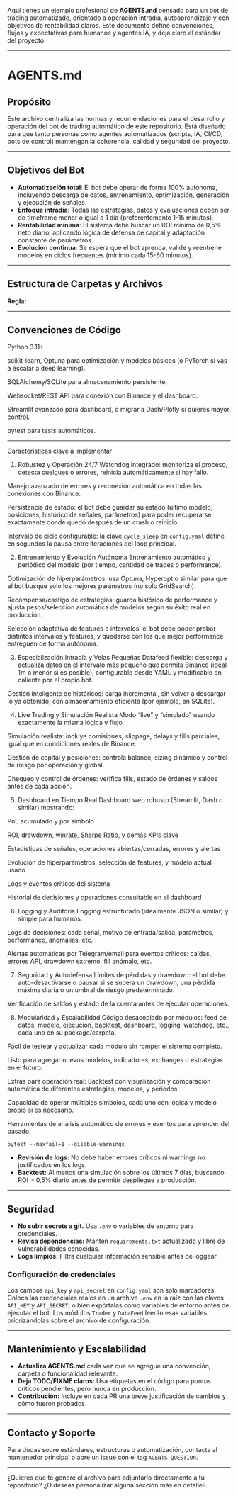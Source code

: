 Aquí tienes un ejemplo profesional de **AGENTS.md** pensado para un bot de trading automatizado, orientado a operación intradía, autoaprendizaje y con objetivos de rentabilidad claros. Este documento define convenciones, flujos y expectativas para humanos y agentes IA, y deja claro el estándar del proyecto.

---

# AGENTS.md

## Propósito

Este archivo centraliza las normas y recomendaciones para el desarrollo y operación del bot de trading automático de este repositorio. Está diseñado para que tanto personas como agentes automatizados (scripts, IA, CI/CD, bots de control) mantengan la coherencia, calidad y seguridad del proyecto.

---

## Objetivos del Bot

* **Automatización total**: El bot debe operar de forma 100% autónoma, incluyendo descarga de datos, entrenamiento, optimización, generación y ejecución de señales.
* **Enfoque intradía**: Todas las estrategias, datos y evaluaciones deben ser de timeframe menor o igual a 1 día (preferentemente 1-15 minutos).
* **Rentabilidad mínima**: El sistema debe buscar un ROI mínimo de 0,5% neto diario, aplicando lógica de defensa de capital y adaptación constante de parámetros.
* **Evolución continua**: Se espera que el bot aprenda, valide y reentrene modelos en ciclos frecuentes (mínimo cada 15-60 minutos).

---

## Estructura de Carpetas y Archivos



**Regla:**


---

## Convenciones de Código

Python 3.11+

scikit-learn, Optuna para optimización y modelos básicos (o PyTorch si vas a escalar a deep learning).

SQLAlchemy/SQLite para almacenamiento persistente.

Websocket/REST API para conexión con Binance y el dashboard.

Streamlit avanzado para dashboard, o migrar a Dash/Plotly si quieres mayor control.

pytest para tests automáticos.

---

Características clave a implementar
1. Robustez y Operación 24/7
Watchdog integrado: monitoriza el proceso, detecta cuelgues o errores, reinicia automáticamente si hay fallo.

Manejo avanzado de errores y reconexión automática en todas las conexiones con Binance.

Persistencia de estado: el bot debe guardar su estado (último modelo, posiciones, histórico de señales, parámetros) para poder recuperarse exactamente donde quedó después de un crash o reinicio.

Intervalo de ciclo configurable: la clave `cycle_sleep` en `config.yaml` define en segundos la pausa entre iteraciones del loop principal.

2. Entrenamiento y Evolución Autónoma
Entrenamiento automático y periódico del modelo (por tiempo, cantidad de trades o performance).

Optimización de hiperparámetros: usa Optuna, Hyperopt o similar para que el bot busque solo los mejores parámetros (no solo GridSearch).

Recompensa/castigo de estrategias: guarda histórico de performance y ajusta pesos/selección automática de modelos según su éxito real en producción.

Selección adaptativa de features e intervalos: el bot debe poder probar distintos intervalos y features, y quedarse con los que mejor performance entreguen de forma autónoma.

3. Especialización Intradía y Velas Pequeñas
Datafeed flexible: descarga y actualiza datos en el intervalo más pequeño que permita Binance (ideal 1m o menor si es posible), configurable desde YAML y modificable en caliente por el propio bot.

Gestión inteligente de históricos: carga incremental, sin volver a descargar lo ya obtenido, con almacenamiento eficiente (por ejemplo, en SQLite).

4. Live Trading y Simulación Realista
Modo “live” y “simulado” usando exactamente la misma lógica y flujo.

Simulación realista: incluye comisiones, slippage, delays y fills parciales, igual que en condiciones reales de Binance.

Gestión de capital y posiciones: controla balance, sizing dinámico y control de riesgo por operación y global.

Chequeo y control de órdenes: verifica fills, estado de órdenes y saldos antes de cada acción.

5. Dashboard en Tiempo Real
Dashboard web robusto (Streamlit, Dash o similar) mostrando:

PnL acumulado y por símbolo

ROI, drawdown, winrate, Sharpe Ratio, y demás KPIs clave

Estadísticas de señales, operaciones abiertas/cerradas, errores y alertas

Evolución de hiperparámetros, selección de features, y modelo actual usado

Logs y eventos críticos del sistema

Historial de decisiones y operaciones consultable en el dashboard

6. Logging y Auditoría
Logging estructurado (idealmente JSON o similar) y simple para humanos.

Logs de decisiones: cada señal, motivo de entrada/salida, parámetros, performance, anomalías, etc.

Alertas automáticas por Telegram/email para eventos críticos: caídas, errores API, drawdown extremo, fill anómalo, etc.

7. Seguridad y Autodefensa
Límites de pérdidas y drawdown: el bot debe auto-desactivarse o pausar si se supera un drawdown, una pérdida máxima diaria o un umbral de riesgo predeterminado.

Verificación de saldos y estado de la cuenta antes de ejecutar operaciones.

8. Modularidad y Escalabilidad
Código desacoplado por módulos: feed de datos, modelo, ejecución, backtest, dashboard, logging, watchdog, etc., cada uno en su package/carpeta.

Fácil de testear y actualizar cada módulo sin romper el sistema completo.

Listo para agregar nuevos modelos, indicadores, exchanges o estrategias en el futuro.

Extras para operación real:
Backtest con visualización y comparación automática de diferentes estrategias, modelos, y periodos.

Capacidad de operar múltiples símbolos, cada uno con lógica y modelo propio si es necesario.

Herramientas de análisis automático de errores y eventos para aprender del pasado.



  ```
  pytest --maxfail=1 --disable-warnings
  ```
* **Revisión de logs:** No debe haber errores críticos ni warnings no justificados en los logs.
* **Backtest:** Al menos una simulación sobre los últimos 7 días, buscando ROI > 0,5% diario antes de permitir despliegue a producción.

---

## Seguridad

* **No subir secrets a git.** Usa `.env` o variables de entorno para credenciales.
* **Revisa dependencias:** Mantén `requirements.txt` actualizado y libre de vulnerabilidades conocidas.
* **Logs limpios:** Filtra cualquier información sensible antes de loggear.

### Configuración de credenciales

Los campos `api_key` y `api_secret` en `config.yaml` son solo marcadores. Coloca
las credenciales reales en un archivo `.env` en la raíz con las claves `API_KEY`
y `API_SECRET`, o bien expórtalas como variables de entorno antes de ejecutar el
bot. Los módulos `Trader` y `DataFeed` leerán esas variables priorizándolas
sobre el archivo de configuración.

---

## Mantenimiento y Escalabilidad

* **Actualiza AGENTS.md** cada vez que se agregue una convención, carpeta o funcionalidad relevante.
* **Deja TODO/FIXME claros:** Usa etiquetas en el código para puntos críticos pendientes, pero nunca en producción.
* **Contribución:** Incluye en cada PR una breve justificación de cambios y cómo fueron probados.

---

## Contacto y Soporte

Para dudas sobre estándares, estructuras o automatización, contacta al mantenedor principal o abre un issue con el tag `AGENTS-QUESTION`.

---

¿Quieres que te genere el archivo para adjuntarlo directamente a tu repositorio? ¿O deseas personalizar alguna sección más en detalle?
